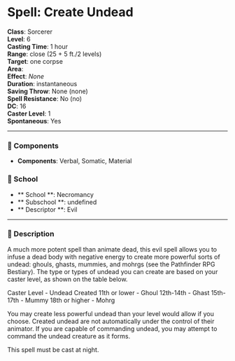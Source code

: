 
# Spell: Create Undead
**Class**: Sorcerer  
**Level**: 6  
**Casting Time**: 1 hour  
**Range**: close (25 + 5 ft./2 levels)  
**Target**: one corpse  
**Area**:   
**Effect**: _None_  
**Duration**: instantaneous  
**Saving Throw**: None (none)  
**Spell Resistance**: No (no)  
**DC**: 16  
**Caster Level**: 1  
**Spontaneous**: Yes

---

### 🔮 Components
- **Components**: Verbal, Somatic, Material

### 🏫 School
- ** School **: Necromancy
- ** Subschool **: undefined
- ** Descriptor **: Evil
---

### 📜 Description
A much more potent spell than animate dead, this evil spell allows you to infuse a dead body with negative energy to create more powerful sorts of undead: ghouls, ghasts, mummies, and mohrgs (see the Pathfinder RPG Bestiary). The type or types of undead you can create are based on your caster level, as shown on the table below.

Caster Level - Undead Created
11th or lower - Ghoul
12th-14th - Ghast
15th-17th - Mummy
18th or higher - Mohrg

You may create less powerful undead than your level would allow if you choose. Created undead are not automatically under the control of their animator. If you are capable of commanding undead, you may attempt to command the undead creature as it forms.

This spell must be cast at night.
